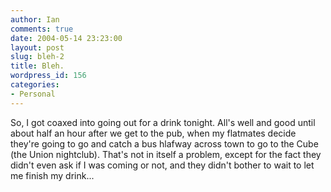 ```yaml
---
author: Ian
comments: true
date: 2004-05-14 23:23:00
layout: post
slug: bleh-2
title: Bleh.
wordpress_id: 156
categories:
- Personal
---
```


So, I got coaxed into going out for a drink tonight.  All's well and good until about half an hour after we get to the pub, when my flatmates decide they're going to go and catch a bus hlafway across town to go to the Cube (the Union nightclub).  That's not in itself a problem, except for the fact they didn't even ask if I was coming or not, and they didn't bother to wait to let me finish my drink...
